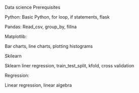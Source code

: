 Data science Prerequisites

Python:
 Basic Python, for loop, if statements, flask

Pandas:
 Read_csv, group_by, fillna

Matplotlib:

Bar charts, line charts, plotting histograms

Skilearn

Sklearn liner regression, train_test_split, kfold, cross validation


Regression:

Linear regression, linear algebra 
